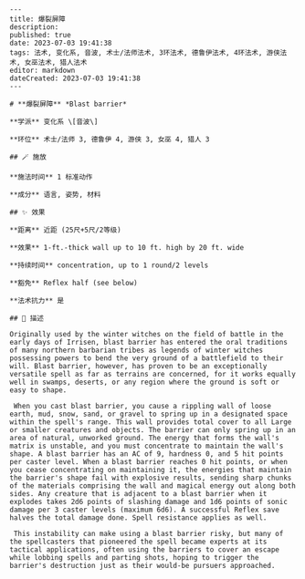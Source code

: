 
    ---
    title: 爆裂屏障
    description: 
    published: true
    date: 2023-07-03 19:41:38
    tags: 法术, 变化系, 音波, 术士/法师法术, 3环法术, 德鲁伊法术, 4环法术, 游侠法术, 女巫法术, 猎人法术
    editor: markdown
    dateCreated: 2023-07-03 19:41:38
    ---

    # **爆裂屏障** *Blast barrier*

    **学派** 变化系 \[音波\] 

    **环位** 术士/法师 3, 德鲁伊 4, 游侠 3, 女巫 4, 猎人 3

    ## 🪄 施放

    **施法时间** 1 标准动作

    **成分** 语言, 姿势, 材料

    ## ✨ 效果  

    **距离** 近距 (25尺+5尺/2等级) 

    **效果** 1-ft.-thick wall up to 10 ft. high by 20 ft. wide 

    **持续时间** concentration, up to 1 round/2 levels 

    **豁免** Reflex half (see below)

    **法术抗力** 是

    ## 📖 描述

    Originally used by the winter witches on the field of battle in the early days of Irrisen, blast barrier has entered the oral traditions of many northern barbarian tribes as legends of winter witches possessing powers to bend the very ground of a battlefield to their will. Blast barrier, however, has proven to be an exceptionally versatile spell as far as terrains are concerned, for it works equally well in swamps, deserts, or any region where the ground is soft or easy to shape.

     When you cast blast barrier, you cause a rippling wall of loose earth, mud, snow, sand, or gravel to spring up in a designated space within the spell's range. This wall provides total cover to all Large or smaller creatures and objects. The barrier can only spring up in an area of natural, unworked ground. The energy that forms the wall's matrix is unstable, and you must concentrate to maintain the wall's shape. A blast barrier has an AC of 9, hardness 0, and 5 hit points per caster level. When a blast barrier reaches 0 hit points, or when you cease concentrating on maintaining it, the energies that maintain the barrier's shape fail with explosive results, sending sharp chunks of the materials comprising the wall and magical energy out along both sides. Any creature that is adjacent to a blast barrier when it explodes takes 2d6 points of slashing damage and 1d6 points of sonic damage per 3 caster levels (maximum 6d6). A successful Reflex save halves the total damage done. Spell resistance applies as well.

     This instability can make using a blast barrier risky, but many of the spellcasters that pioneered the spell became experts at its tactical applications, often using the barriers to cover an escape while lobbing spells and parting shots, hoping to trigger the barrier's destruction just as their would-be pursuers approached.
    